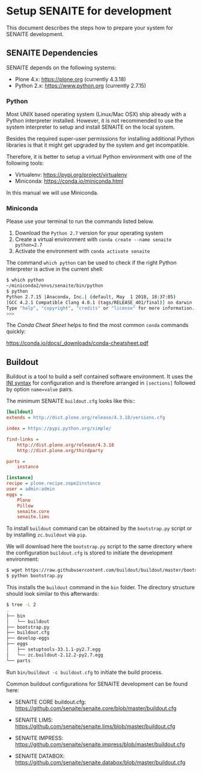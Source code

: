 # Setup SENAITE for development

This document describes the steps how to prepare your system for SENAITE
development.


## SENAITE Dependencies

SENAITE depends on the following systems:

- Plone 4.x: https://plone.org (currently 4.3.18)
- Python 2.x: https://www.python.org (currently 2.7.15)


### Python

Most UNIX based operating system (Linux/Mac OSX) ship already with a Python
interpreter installed. However, it is not recommended to use the system
interpreter to setup and install SENAITE on the local system.

Besides the required super-user permissions for installing additional Python
libraries is that it might get upgraded by the system and get incompatible.

Therefore, it is better to setup a virtual Python environment with one of the
following tools:

- Virtualenv: https://pypi.org/project/virtualenv
- Miniconda: https://conda.io/miniconda.html

In this manual we will use Miniconda.

### Miniconda

Please use your terminal to run the commands listed below.

1. Download the `Python 2.7` version for your operating system
2. Create a virtual environment with `conda create --name senaite python=2.7`
3. Activate the environment with `conda activate senaite`

The command `which python` can be used to check if the right Python interpreter
is active in the current shell:

```sh
$ which python
~/miniconda2/envs/senaite/bin/python
$ python
Python 2.7.15 |Anaconda, Inc.| (default, May  1 2018, 18:37:05)
[GCC 4.2.1 Compatible Clang 4.0.1 (tags/RELEASE_401/final)] on darwin
Type "help", "copyright", "credits" or "license" for more information.
>>>
```

The *Conda Cheat Sheet* helps to find the most common `conda` commands quickly:

https://conda.io/docs/_downloads/conda-cheatsheet.pdf


## Buildout

Buildout is a tool to build a self contained software environment. It uses the
[INI syntax](https://en.wikipedia.org/wiki/INI_file) for configuration and is
therefore arranged in `[sections]` followed by option `name=value` pairs.

The minimum SENAITE `buildout.cfg` looks like this::

```ini
[buildout]
extends = http://dist.plone.org/release/4.3.18/versions.cfg

index = https://pypi.python.org/simple/

find-links =
    http://dist.plone.org/release/4.3.18
    http://dist.plone.org/thirdparty

parts =
    instance

[instance]
recipe = plone.recipe.zope2instance
user = admin:admin
eggs =
    Plone
    Pillow
    senaite.core
    senaite.lims
```

To install `buildout` command can be obtained by the `bootstrap.py` script or
by installing `zc.buildout` via `pip`.

We will download here the `bootstrap.py` script to the same directory where
the configuration `buildout.cfg` is stored to initiate the development environment:

```sh
$ wget https://raw.githubusercontent.com/buildout/buildout/master/bootstrap/bootstrap.py
$ python bootstrap.py
```

This installs the `buildout` command in the `bin` folder.
The directory structure should look similar to this afterwards:

```sh
$ tree -L 2
.
├── bin
│   └── buildout
├── bootstrap.py
├── buildout.cfg
├── develop-eggs
├── eggs
│   ├── setuptools-33.1.1-py2.7.egg
│   └── zc.buildout-2.12.2-py2.7.egg
└── parts
```

Run `bin/buildout -c buildout.cfg` to initiate the build process.

Common buildout configurations for SENAITE development can be found here:

- SENAITE CORE buildout.cfg:
  https://github.com/senaite/senaite.core/blob/master/buildout.cfg

- SENAITE LIMS:
  https://github.com/senaite/senaite.lims/blob/master/buildout.cfg

- SENAITE IMPRESS:
  https://github.com/senaite/senaite.impress/blob/master/buildout.cfg

- SENAITE DATABOX:
  https://github.com/senaite/senaite.databox/blob/master/buildout.cfg
